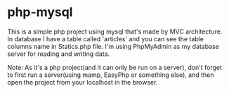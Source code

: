# php-mysql

This is a simple php project using mysql that's made by MVC architecture.
In database I have a table called 'articles' and you can see the table columns name in Statics.php file.
I'm using PhpMyAdmin as my database server for reading and writing data.

Note: As it's a php project(and it can only be run on a server), don't forget to first run a server(using mamp, EasyPhp or something else), and then open the project from your localhost in the browser.
